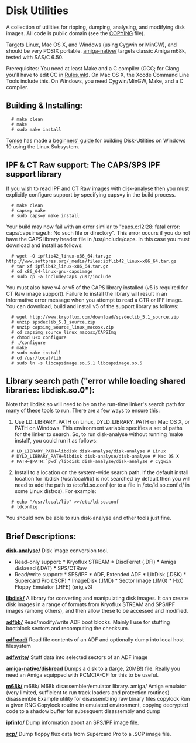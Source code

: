 # Disk Utilities 

A collection of utilities for ripping, dumping, analysing, and modifying
disk images. All code is public domain (see the [COPYING](COPYING) file).

Targets Linux, Mac OS X, and Windows (using Cygwin or MinGW), and
should be very POSIX portable. [amiga-native/](amiga-native/) targets
classic Amiga m68k, tested with SAS/C 6.50.

Prerequisites: You need at least Make and a C compiler (GCC; for Clang
you'll have to edit CC in [Rules.mk](Rules.mk)). On Mac OS X, the
Xcode Command Line Tools include this. On Windows, you need
Cygwin/MinGW, Make, and a C compiler.


## Building & Installing:

```
  # make clean
  # make
  # sudo make install
```

[Tomse](http://retro-commodore.eu) has made a
[beginners' guide](docs/LinuxSubsysOnWindows.md) for building
Disk-Utilities on Windows 10 using the Linux Subsystem.

## IPF & CT Raw support: The CAPS/SPS IPF support library

If you wish to read IPF and CT Raw images with disk-analyse then you must
explicitly configure support by specifying caps=y in the build process.
```
  # make clean
  # caps=y make
  # sudo caps=y make install
```

Your build may now fail with an error similar to
"caps.c:12:28: fatal error: caps/capsimage.h: No such file or directory".
This error occurs if you do not have the CAPS library header file in
/usr/include/caps. In this case you must download and install as follows:
```
  # wget -O ipflib42_linux-x86_64.tar.gz http://www.softpres.org/_media/files:ipflib42_linux-x86_64.tar.gz
  # tar xf ipflib42_linux-x86_64.tar.gz
  # cd x86_64-linux-gnu-capsimage
  # sudo cp -a include/caps /usr/include
```

You must also have v4 or v5 of the CAPS library installed (v5 is
required for CT Raw image support). Failure to install the library
will result in an informative error message when you attempt to read a
CTR or IPF image.  You can download, build and install v5 of the
support library as follows:
```
  # wget http://www.kryoflux.com/download/spsdeclib_5.1_source.zip
  # unzip spsdeclib_5.1_source.zip
  # unzip capsimg_source_linux_macosx.zip
  # cd capsimg_source_linux_macosx/CAPSImg
  # chmod u+x configure
  # ./configure
  # make
  # sudo make install
  # cd /usr/local/lib
  # sudo ln -s libcapsimage.so.5.1 libcapsimage.so.5
```


## Library search path ("error while loading shared libraries: libdisk.so.0"):

Note that libdisk.so will need to be on the run-time linker's search
path for many of these tools to run. There are a few ways to ensure this:
 1. Use LD_LIBRARY_PATH on Linux, DYLD_LIBRARY_PATH on Mac OS X, or PATH on
 Windows. This environment variable specifies a set of paths for the linker
 to search. So, to run disk-analyse without running 'make install', you could
 run it as follows:
```
  # LD_LIBRARY_PATH=libdisk disk-analyse/disk-analyse # Linux
  # DYLD_LIBRARY_PATH=libdisk disk-analyse/disk-analyse # Mac OS X
  # PATH=$PATH:`pwd`/libdisk disk-analyse/disk-analyse # Cygwin
```
 2. Install to a location on the system-wide search path. If the default
 install location for libdisk (/usr/local/lib) is not searched by default
 then you will need to add the path to /etc/ld.so.conf (or to a file in
 /etc/ld.so.conf.d/ in some Linux distros). For example:
```
  # echo "/usr/local/lib" >>/etc/ld.so.conf
  # ldconfig
```
 You should now be able to run disk-analyse and other tools just fine.


## Brief Descriptions:

[**disk-analyse/**](disk-analyse/)
   Disk image conversion tool.
   - Read-only support:
    * Kryoflux STREAM
    * DiscFerret (.DFI)
    * Amiga diskread (.DAT)
    * SPS/CTRaw
   - Read/write support:
    * SPS/IPF
    * ADF, Extended ADF
    * LibDisk (.DSK)
    * Supercard Pro (.SCP)
    * ImageDisk (.IMD)
    * Sector Image (.IMG)
    * HxC Floppy Emulator (.HFE) (orig,v3)

[**libdisk/**](libdisk/)
    A library for converting and manipulating disk images. It can create
    disk images in a range of formats from Kryoflux STREAM and SPS/IPF images
    (among others), and then allow these to be accessed and modified.

[**adfbb/**](adfbb/)
    Read/modify/write ADF boot blocks. Mainly I use for stuffing bootblock
    sectors and recomputing the checksum.

[**adfread/**](adfread/)
    Read file contents of an ADF and optionally dump into local host filesystem

[**adfwrite/**](adfwrite/)
    Stuff data into selected sectors of an ADF image

[**amiga-native/diskread**](amiga-native/)
    Dumps a disk to a (large, 20MB!) file. Really you need an
    Amiga equipped with PCMCIA-CF for this to be useful.

[**m68k/**](m68k/)
  m68k/
    M68k disassembler/emulator library.
  amiga/
    Amiga emulator (very limited, sufficient to run track loaders and
    protection routines).
  disassemble
    Example utility for disassembling raw binary files
  copylock
    Run a given RNC Copylock routine in emulated environment, copying
    decrypted code to a shadow buffer for subsequent disassembly and dump

[**ipfinfo/**](ipfinfo/)
    Dump information about an SPS/IPF image file.

[**scp/**](scp/)
    Dump floppy flux data from Supercard Pro to a .SCP image file.

